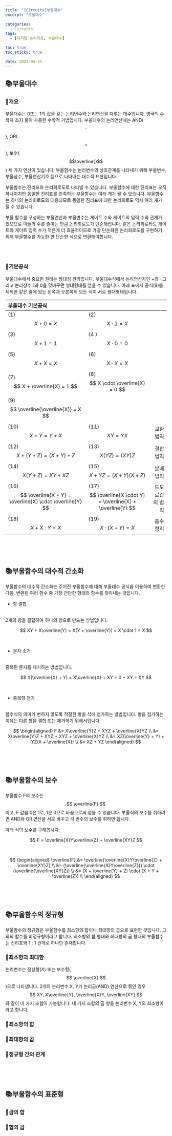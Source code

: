 ```yaml
---
title: "[Circuits]부울대수"
excerpt: "부울대수"

categories:
  - Circuits
tags:
  - [디지털 논리회로, 부울대수]

toc: true
toc_sticky: true

date: 2023-04-25
---
```


## 📚부울대수
### 📄개요
부울대수는 0또는 1의 값을 갖는 논리변수와 논리연산을 다루는 대수입니다. 영국의 수학자 조지 불이 사용한 수학적 기법입니다. 부울대수의 논리연산에는 AND($$\cdot$$), OR($$+$$), 보수($$\overline{}$$) 세 가지 연산이 있습니다. 부울함수는 논리변수의 상호관계를 나타내기 위해 부울변수, 부울상수, 부울연산기호 등으로 나타내는 대수적 표현입니다.

부울함수는 진리표와 논리회로도로 나타낼 수 있습니다. 부울함수에 대한 진리표는 오직 하나이지만 동일한 진리표를 만족하는 부울함수는 여러 개가 될 수 있습니다. 부울함수는 하나의 논리회로도와 대응되므로 동일한 진리표에 대한 논리회로도 역시 여러 개가 될 수 있습니다.

부울 함수를 구성하는 부울연산과 부울변수는 게이트 수와 게이트의 입력 수와 관계가 있으므로 이들의 수를 줄이는 만큼 논리회로도가 단순해집니다. 같은 논리회로라도 게이트와 게이트 입력 수가 적은게 더 효율적이므로 가장 단순화된 논리회로도를 구현하기 위해 부울함수를 가능한 한 단순한 식으로 변환해야합니다.

<br><br>

### 📄기본공식
부울대수에서 중요한 원리는 쌍대성 원리입니다. 부울대수식에서 논리연산자인 +와 · 그리고 논리상수 1과 0을 맞바꾸면 쌍대형태를 얻을 수 있습니다. 아래 표에서 공식(9)를 제외한 같은 줄에 있는 왼쪽과 오른쪽의 모든 식이 서로 쌍대형태입니다.

| 부울대수 기본공식 | | |
| :--- | :--- | ---: |
| (1) $$ X + 0 = X $$ | (2) $$ X \cdot 1 = X $$ | |
| (3) $$ X + 1 = 1 $$ | (4 )$$ X \cdot 0 = 0 $$ | |
| (5) $$ X + X = X $$ | (6) $$ X \cdot X = X $$ | |
| (7) $$ X + \overline{X} = 1 $$ | (8) $$ X \cdot \overline{X} = 0 $$ | |
| (9) $$ \overline{\overline{X}} = X $$ | | |
| (10) $$ X + Y = Y + X $$ | (11)$$ XY = YX $$ | 교환법칙 |
| (12) $$ X + (Y + Z) = (X + Y) + Z $$ | (13) $$ X(YZ) = (XY)Z $$ | 결합법칙 |
| (14) $$ X(Y + Z) = XY + XZ $$ | (15) $$ X + YZ = (X + Y)(X + Z) $$ | 분배법칙 |
| (16) $$ \overline{X + Y} = \overline{X} \cdot \overline{Y} $$ | (17) $$ \overline{X \cdot Y} = \overline{X} + \overline{Y} $$ | 드모르간의 법칙 |
| (18) $$ X + X \cdot Y = X $$ | (19) $$ X \cdot (X + Y) = X $$ | 흡수정리 |

<br><br><br>

## 📚부울함수의 대수적 간소화
부울함수의 대수적 간소화는 주어진 부울함수에 대해 부울대수 공식을 이용하여 변환한 다음, 변환된 여러 함수 중 가장 간단한 형태의 함수를 찾아내는 것입니다.

* 항 결합
<br>
2개의 항을 결합하여 하나의 항으로 만드는 방법입니다.

$$ XY + X\overline{Y} = X(Y + \overline{Y}) = X \cdot 1 = X $$

<br>

* 문자 소거
<br>
중복된 문자를 제거하는 방법입니다.

$$ X(\overline{X} + Y) = X\overline{X} + XY = 0 + XY = XY $$

<br>

* 중복항 첨가
<br>
함수식의 의미가 변하지 않도록 적절한 항을 식에 첨가하는 방법입니다. 항을 첨가하는 이유는 다른 항을 결합 또는 제거하기 위해서입니다.

$$
\begin{aligned}
F &= X\overline{Y}Z + XYZ + \overline{X}YZ \\
  &= X\overline{Y}Z + XYZ + XYZ + \overline{X}YZ \\
  &= XZ(\overline{Y} + Y) + YZ(X + \overline{X}) \\
  &= XZ + YZ
\end{aligned}
$$

<br><br><br>

## 📚부울함수의 보수
부울함수 F의 보수는 $$ \overline{F} $$ 이고, F 값을 0은 1로, 1은 0으로 바꿈으로써 얻을 수 있습니다. 부울식의 보수를 취하려면 AND와 OR 연산을 서로 바꾸고 각 변수의 보수를 취하면 됩니다.

아래 식의 보수를 구해봅시다.

$$ F = \overline{X}Y\overline{Z} + \overline{XY}Z $$

<br>

$$
\begin{aligned}
\overline{F}  &= \overline{\overline{X}Y\overline{Z} + \overline{XY}Z} \\
              &= (\overline{\overline{X}Y\overline{Z}}) \cdot (\overline{\overline{XY}Z}) \\
              &= (X + \overline{Y} + Z) \cdot (X + Y + \overline{Z}) \\
\end{aligned}
$$

<br><br><br>

## 📚부울함수의 정규형
부울함수의 정규형은 부울함수를 최소항의 합이나 최대항의 곱으로 표현한 것입니다. 그 외의 함수를 비정규형이라고 합니다. 최소항의 합 형태와 최대항의 곱 형태의 부울함수는 진리표와 1 : 1 관계로 하나만 존재합니다.

### 📄최소항과 최대항
논리변수는 정상형(X) 또는 보수형($$ \overline{X} $$)으로 나타냅니다. 2개의 논리변수 X, Y가 논리곱(AND) 연산으로 묶인 경우 $$ XY, X\overline{Y}, \overline{X}Y, \overline{XY} $$ 와 같이 네 가지 조합이 가능합니다. 네 가지 조합의 곱 항을 논리변수 X, Y의 최소항이라고 합니다.

### 📄최소항의 합


### 📄최대항의 곱


### 📄정규형 간의 관계


<br><br><br>

## 📚부울함수의 표준형
### 📄곱의 합


### 📄합의 곱